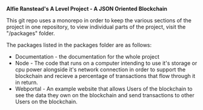 **Alfie Ranstead's A Level Project - A JSON Oriented Blockchain**

This git repo uses a monorepo in order to keep the various sections of the project in one repository, to view individual parts of the project, visit the "/packages" folder.

The packages listed in the packages folder are as follows:
 * Documentation - the documentation for the whole project
 * Node - The code that runs on a computer intending to use it's storage or cpu power alongside it's network connection in order to support the blockchain and recieve a percentage of transactions that flow through it in return.
 * Webportal - An example website that allows Users of the blockchain to see the data they own on the blockchain and send transactions to other Users on the blockchain.